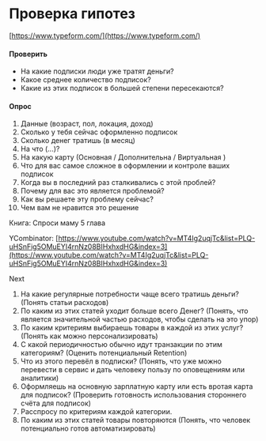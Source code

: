 # Проверка гипотез

[https://www.typeform.com/](https://www.typeform.com/)

#### Проверить

*  На какие подписки люди уже тратят деньги? 
*  Какое среднее количество подписок?
*  Какие из этих подписок в большей степени пересекаются? 

#### Опрос

1. Данные \(возраст, пол, локация, доход\)
2. Сколько у тебя сейчас оформленно подписок
3. Сколько денег тратишь \(в месяц\)
4. На что \(...\)?
5. На какую карту \(Основная / Дополнительна / Виртуальная \)
6. Что для вас самое сложное в оформлении  и контроле ваших подписок
7. Когда вы в последний раз сталкивались с этой проблей?
8. Почему для вас это является проблемой?
9. Как вы решаете эту проблему сейчас?
10. Чем вам не нравится это решение



Книга: Спроси маму 5 глава

YCombinator: [https://www.youtube.com/watch?v=MT4Ig2uqjTc&list=PLQ-uHSnFig5OMuEYI4rnNz08BIHxhxdHG&index=3](https://www.youtube.com/watch?v=MT4Ig2uqjTc&list=PLQ-uHSnFig5OMuEYI4rnNz08BIHxhxdHG&index=3)



Next

1. На какие регулярные потребности чаще всего тратишь деньги? \(Понять статьи расходов\)
2. По каким из этих статей уходит больше всего Денег? \(Понять, что является значительной частью расходов, чтобы сделать на это упор\)
3. По каким критериям выбираешь товары в каждой из этих услуг? \(Понять как можно персонализировать\) 
4. С какой периодичностью обычно идут транзакции по этим категориям? \(Оценить потенциальный Retention\) 
5. Что из этого перевёл в подписки? \(Понять, что уже можно перевести в сервис и дать человеку пользу по оповещениям или аналитики\)
6. Оформляешь на основную зарплатную карту или есть вротая карта для подписок? \(Проверить готовность использования стороннего счёта для подписок\)
7. Расспросу по критериям каждой категории.
8. По каким из этих статей товары повторяются \(Понять, что человек потенциально готов автоматизировать\)

